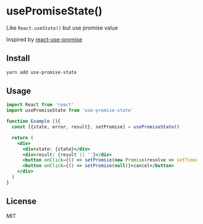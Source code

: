 # usePromiseState()

Like `React.useState()` but use promise value 

Inspired by [react-use-promise](https://github.com/bsonntag/react-use-promise)


## Install

```sh
yarn add use-promise-state
```

## Usage

```jsx
import React from 'react'
import usePromiseState from 'use-promise-state'

function Example (){
  const [{state, error, result}, setPromise] = usePromiseState()

  return (
    <div>
      <div>state: {state}</div>
      <div>result: {result || ''}</div>
      <button onClick={() => setPromsie(new Promise(resolve => setTimeout(() => resolve('hello'), 10000)))}>start</button> 
      <button onClick={() => setPromise(null)}>cancel</button> 
    </div>
  )
}
```

## License
MIT
